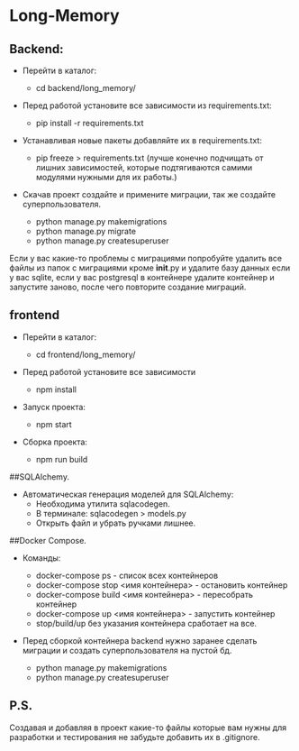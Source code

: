 # Long-Memory

## Backend:

+ Перейти в каталог:
    + cd backend/long_memory/

+ Перед работой установите все зависимости из requirements.txt:
    + pip install -r requirements.txt

+ Устанавливая новые пакеты добавляйте их в requirements.txt:
    + pip freeze > requirements.txt (лучше конечно подчищать от лишних зависимостей, которые подтягиваются самими модулями нужными для их работы.)

+ Скачав проект создайте и примените миграции, так же создайте суперпользователя.
    + python manage.py makemigrations
    + python manage.py migrate
    + python manage.py createsuperuser

Если у вас какие-то проблемы с миграциями попробуйте удалить все файлы из папок с миграциями кроме __init__.py
и удалите базу данных если у вас sqlite, если у вас postgresql в контейнере удалите контейнер и запустите заново,
после чего повторите создание миграций.


## frontend

+ Перейти в каталог:
    + cd frontend/long_memory/

+ Перед работой установите все зависимости
    + npm install

+ Запуск проекта:
    + npm start

+ Сборка проекта:
    + npm run build
  
##SQLAlchemy.
+ Автоматическая генерация моделей для SQLAlchemy:
    + Необходима утилита sqlacodegen.
    + В терминале: sqlacodegen <PATH> > models.py 
    + Открыть файл и убрать ручками лишнее.

##Docker Compose.
+ Команды:
    + docker-compose ps - список всех контейнеров
    + docker-compose stop <имя контейнера> - остановить контейнер
    + docker-compose build <имя контейнера> - пересобрать контейнер
    + docker-compose up <имя контейнера> - запустить контейнер
    + stop/build/up без указания контейнера сработает на все.

+ Перед сборкой контейнера backend нужно заранее сделать миграции и создать суперпользователя на пустой бд. 
    + python manage.py makemigrations
    + python manage.py createsuperuser
  
## P.S.
Создавая и добавляя в проект какие-то файлы которые вам нужны для разработки 
и тестирования не забудьте добавить их в .gitignore.

